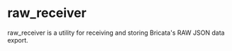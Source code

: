 # raw_receiver
raw_receiver is a utility for receiving and storing Bricata's RAW JSON data export.    
